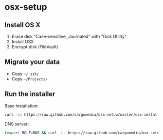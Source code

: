 osx-setup
=========

Install OS X
------------
1. Erase disk "Case-sensitive, Journaled" with "Disk Utility"
2. Install OSX
3. Encrypt disk (FileVault)

Migrate your data
-----------------
- Copy `~/.ssh/`
- Copy `~/Projects/`

Run the installer
-----------------
Base installation:
```bash
curl -Ls https://raw.github.com/cargomedia/osx-setup/master/osx-install.sh | bash
```

DNS server:
```bash
(export ROLE=DNS && curl -Ls https://raw.github.com/cargomedia/osx-setup/master/osx-install.sh | bash)
```
